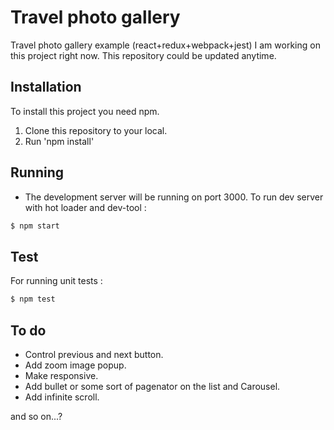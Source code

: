 # Travel photo gallery
Travel photo gallery example (react+redux+webpack+jest)
I am working on this project right now.
This repository could be updated anytime.

## Installation

To install this project you need npm.

1. Clone this repository to your local.
2. Run 'npm install'

## Running

- The development server will be running on port 3000. To run dev server with hot loader and dev-tool :

```bash
$ npm start
```

## Test

For running unit tests :
```bash
$ npm test
```

## To do

* Control previous and next button.
* Add zoom image popup.
* Make responsive.
* Add bullet or some sort of pagenator on the list and Carousel.
* Add infinite scroll.

and so on...?
